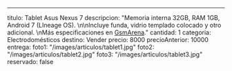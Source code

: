 ---
titulo: Tablet Asus Nexus 7
descripcion: "Memoria interna 32GB, RAM 1GB, Android 7 (LIneage OS). \n\nIncluye funda,
  vidrio templado colocado y otro adicional. \nMás especificaciones en [GsmArena](https://www.gsmarena.com/asus_google_nexus_7-4850.php)."
cantidad: 1
categoria: Electrodomésticos
destino: Vender
precio: 8000
precioAnterior: 10000
entrega:
foto1: "/images/articulos/tablet1.jpg"
foto2: "/images/articulos/tablet2.jpg"
foto3: "/images/articulos/tablet3.jpg"
reservado: false
